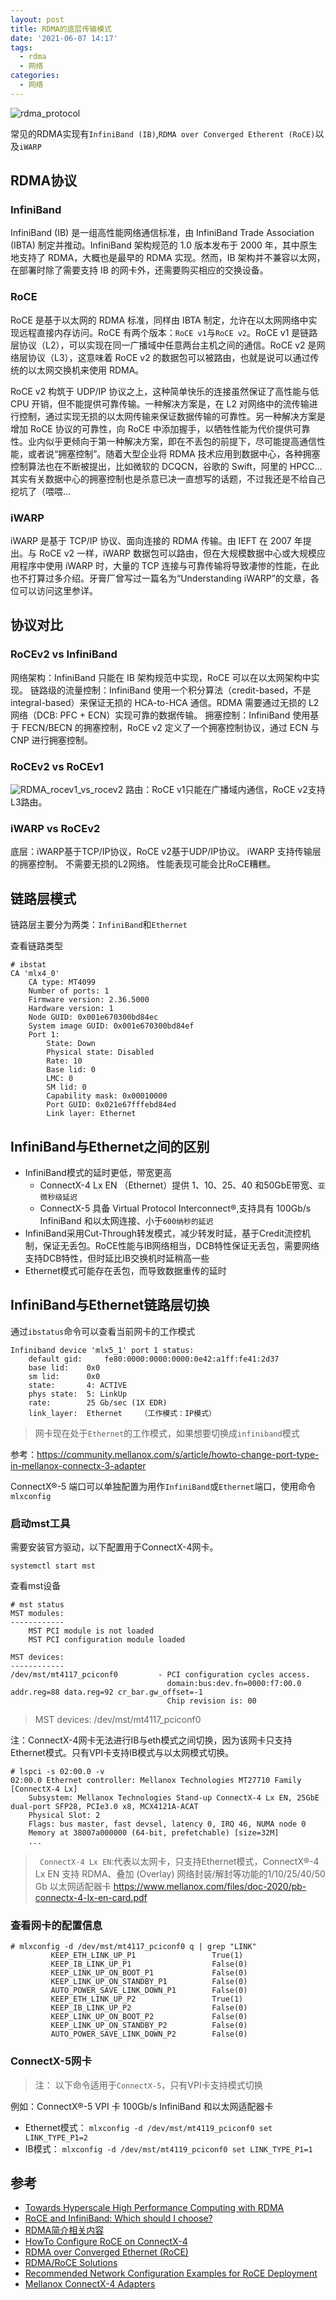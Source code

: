 ```yaml
---
layout: post
title: RDMA的底层传输模式
date: '2021-06-07 14:17'
tags:
  - rdma
  - 网络
categories:
  - 网络
---
```


![rdma_protocol](/images/2021/06/rdma_protocol.png)

常见的RDMA实现有`InfiniBand (IB)`,`RDMA over Converged Etherent (RoCE)`以及`iWARP`

<!--more-->

## RDMA协议

### InfiniBand

InfiniBand (IB) 是一组高性能网络通信标准，由 InfiniBand Trade Association (IBTA) 制定并推动。InfiniBand 架构规范的 1.0 版本发布于 2000 年，其中原生地支持了 RDMA，大概也是最早的 RDMA 实现。然而，IB 架构并不兼容以太网，在部署时除了需要支持 IB 的网卡外，还需要购买相应的交换设备。

### RoCE

RoCE 是基于以太网的 RDMA 标准，同样由 IBTA 制定，允许在以太网网络中实现远程直接内存访问。RoCE 有两个版本：`RoCE v1`与`RoCE v2`。RoCE v1 是链路层协议（L2），可以实现在同一广播域中任意两台主机之间的通信。RoCE v2 是网络层协议（L3），这意味着 RoCE v2 的数据包可以被路由，也就是说可以通过传统的以太网交换机来使用 RDMA。

RoCE v2 构筑于 UDP/IP 协议之上，这种简单快乐的连接虽然保证了高性能与低 CPU 开销，但不能提供可靠传输。一种解决方案是，在 L2 对网络中的流传输进行控制，通过实现无损的以太网传输来保证数据传输的可靠性。另一种解决方案是增加 RoCE 协议的可靠性，向 RoCE 中添加握手，以牺牲性能为代价提供可靠性。业内似乎更倾向于第一种解决方案，即在不丢包的前提下，尽可能提高通信性能，或者说“拥塞控制”。随着大型企业将 RDMA 技术应用到数据中心，各种拥塞控制算法也在不断被提出，比如微软的 DCQCN，谷歌的 Swift，阿里的 HPCC… 其实有关数据中心的拥塞控制也是杀意已决一直想写的话题，不过我还是不给自己挖坑了（喂喂…

### iWARP

iWARP 是基于 TCP/IP 协议、面向连接的 RDMA 传输。由 IEFT 在 2007 年提出。与 RoCE v2 一样，iWARP 数据包可以路由，但在大规模数据中心或大规模应用程序中使用 iWARP 时，大量的 TCP 连接与可靠传输将导致凄惨的性能，在此也不打算过多介绍。牙膏厂曾写过一篇名为“Understanding iWARP”的文章，各位可以访问这里参详。

## 协议对比

### RoCEv2 vs InfiniBand

网络架构：InfiniBand 只能在 IB 架构规范中实现，RoCE 可以在以太网架构中实现。
链路级的流量控制：InfiniBand 使用一个积分算法（credit-based，不是 integral-based）来保证无损的 HCA-to-HCA 通信。RDMA 需要通过无损的 L2 网络（DCB: PFC + ECN）实现可靠的数据传输。
拥塞控制：InfiniBand 使用基于 FECN/BECN 的拥塞控制，RoCE v2 定义了一个拥塞控制协议，通过 ECN 与 CNP 进行拥塞控制。

### RoCEv2 vs RoCEv1

![RDMA_rocev1_vs_rocev2](/images/2021/06/rdma_rocev1_vs_rocev2.png)
路由：RoCE v1只能在广播域内通信，RoCE v2支持L3路由。

### iWARP vs RoCEv2

底层：iWARP基于TCP/IP协议，RoCE v2基于UDP/IP协议。
iWARP 支持传输层的拥塞控制。
不需要无损的L2网络。
性能表现可能会比RoCE糟糕。

## 链路层模式

链路层主要分为两类：`InfiniBand`和`Ethernet`

查看链路类型
```
# ibstat
CA 'mlx4_0'
	CA type: MT4099
	Number of ports: 1
	Firmware version: 2.36.5000
	Hardware version: 1
	Node GUID: 0x001e670300bd84ec
	System image GUID: 0x001e670300bd84ef
	Port 1:
		State: Down
		Physical state: Disabled
		Rate: 10
		Base lid: 0
		LMC: 0
		SM lid: 0
		Capability mask: 0x00010000
		Port GUID: 0x021e67fffebd84ed
		Link layer: Ethernet
```

## InfiniBand与Ethernet之间的区别

- InfiniBand模式的延时更低，带宽更高
  - ConnectX-4 Lx EN （Ethernet）提供 1、10、25、40 和50GbE带宽、`亚微秒级延迟`
  - ConnectX-5 具备 Virtual Protocol Interconnect®,支持具有 100Gb/s InfiniBand 和以太网连接、小于`600纳秒的延迟`
- InfiniBand采用Cut-Through转发模式，减少转发时延，基于Credit流控机制，保证无丢包。RoCE性能与IB网络相当，DCB特性保证无丢包，需要网络支持DCB特性，但时延比IB交换机时延稍高一些
- Ethernet模式可能存在丢包，而导致数据重传的延时


## InfiniBand与Ethernet链路层切换

通过`ibstatus`命令可以查看当前网卡的工作模式

``` shell
Infiniband device 'mlx5_1' port 1 status:
	default gid:	 fe80:0000:0000:0000:0e42:a1ff:fe41:2d37
	base lid:	 0x0
	sm lid:		 0x0
	state:		 4: ACTIVE
	phys state:	 5: LinkUp
	rate:		 25 Gb/sec (1X EDR)
	link_layer:	 Ethernet    （工作模式：IP模式）
```
> 网卡现在处于`Ethernet`的工作模式，如果想要切换成`infiniband`模式

参考：https://community.mellanox.com/s/article/howto-change-port-type-in-mellanox-connectx-3-adapter

ConnectX®-5 端口可以单独配置为用作`InfiniBand`或`Ethernet`端口，使用命令`mlxconfig`

### 启动mst工具
需要安装官方驱动，以下配置用于ConnectX-4网卡。

``` shell
systemctl start mst
```
查看mst设备
``` shell
# mst status
MST modules:
------------
    MST PCI module is not loaded
    MST PCI configuration module loaded

MST devices:
------------
/dev/mst/mt4117_pciconf0         - PCI configuration cycles access.
                                   domain:bus:dev.fn=0000:f7:00.0 addr.reg=88 data.reg=92 cr_bar.gw_offset=-1
                                   Chip revision is: 00
```
> MST devices: /dev/mst/mt4117_pciconf0

注：ConnectX-4网卡无法进行IB与eth模式之间切换，因为该网卡只支持Ethernet模式。只有VPI卡支持IB模式与以太网模式切换。
```
# lspci -s 02:00.0 -v
02:00.0 Ethernet controller: Mellanox Technologies MT27710 Family [ConnectX-4 Lx]
	Subsystem: Mellanox Technologies Stand-up ConnectX-4 Lx EN, 25GbE dual-port SFP28, PCIe3.0 x8, MCX4121A-ACAT
	Physical Slot: 2
	Flags: bus master, fast devsel, latency 0, IRQ 46, NUMA node 0
	Memory at 38007a000000 (64-bit, prefetchable) [size=32M]
	...
```
> ` ConnectX-4 Lx EN`:代表以太网卡，只支持Ethernet模式，ConnectX®-4 Lx EN 支持 RDMA、叠加 (Overlay) 网络封装/解封等功能的1/10/25/40/50 Gb 以太网适配器卡
>  https://www.mellanox.com/files/doc-2020/pb-connectx-4-lx-en-card.pdf


### 查看网卡的配置信息

``` shell
# mlxconfig -d /dev/mst/mt4117_pciconf0 q | grep "LINK"
         KEEP_ETH_LINK_UP_P1                 True(1)
         KEEP_IB_LINK_UP_P1                  False(0)
         KEEP_LINK_UP_ON_BOOT_P1             False(0)
         KEEP_LINK_UP_ON_STANDBY_P1          False(0)
         AUTO_POWER_SAVE_LINK_DOWN_P1        False(0)
         KEEP_ETH_LINK_UP_P2                 True(1)
         KEEP_IB_LINK_UP_P2                  False(0)
         KEEP_LINK_UP_ON_BOOT_P2             False(0)
         KEEP_LINK_UP_ON_STANDBY_P2          False(0)
         AUTO_POWER_SAVE_LINK_DOWN_P2        False(0)
```

### ConnectX-5网卡

> 注： 以下命令适用于`ConnectX-5`，只有VPI卡支持模式切换

例如：ConnectX®-5 VPI 卡 100Gb/s InfiniBand 和以太网适配器卡

- Ethernet模式： `mlxconfig -d /dev/mst/mt4119_pciconf0 set LINK_TYPE_P1=2`
- IB模式： `mlxconfig -d /dev/mst/mt4119_pciconf0 set LINK_TYPE_P1=1`


## 参考

- [Towards Hyperscale High Performance Computing with RDMA](https://pc.nanog.org/static/published/meetings/NANOG76/1999/20190612_Cardona_Towards_Hyperscale_High_v1.pdf)
- [RoCE and InfiniBand: Which should I choose?](https://www.infinibandta.org/roce-and-infiniband-which-should-i-choose/)
- [RDMA简介相关内容](https://blog.csdn.net/github_33873969/article/details/83017820)
- [HowTo Configure RoCE on ConnectX-4](https://mymellanox.force.com/mellanoxcommunity/s/article/howto-configure-roce-on-connectx-4)
- [RDMA over Converged Ethernet (RoCE)](https://docs.mellanox.com/pages/viewpage.action?pageId=39284930)
- [RDMA/RoCE Solutions](https://community.mellanox.com/s/article/rdma-roce-solutions)
- [Recommended Network Configuration Examples for RoCE Deployment](https://community.mellanox.com/s/article/recommended-network-configuration-examples-for-roce-deployment)
- [Mellanox ConnectX-4 Adapters](https://lenovopress.com/lp0098.pdf)
